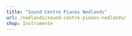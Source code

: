 ```yaml
---
title: "Sound Centre Pianos Nedlands"
url: /nedlands/sound-centre-pianos-nedlands/
shop: Instrumente
---
```

